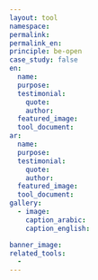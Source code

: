 ```yaml
---
layout: tool
namespace:
permalink:
permalink_en:
principle: be-open
case_study: false
en:
  name:
  purpose:
  testimonial:
    quote:
    author:
  featured_image:
  tool_document:
ar:
  name:
  purpose:
  testimonial:
    quote:
    author:
  featured_image:
  tool_document:
gallery:
  - image:
    caption_arabic:
    caption_english:

banner_image:
related_tools:
  -
---
```

